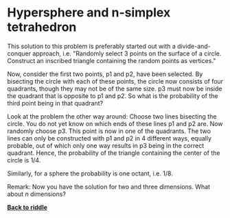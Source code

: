 Hypersphere and n-simplex tetrahedron
=====================================

This solution to this problem is preferably started out with a
divide-and-conquer approach, i.e. "Randomly select 3 points on the surface of a
circle. Construct an inscribed triangle containing the random points as
vertices."

Now, consider the first two points, p1 and p2, have been selected. By bisecting
the circle with each of these points, the circle now consists of four quadrants,
though they may not be of the same size. p3 must now be inside the quadrant that
is opposite to p1 and p2. So what is the probability of the third point being in
that quadrant?

Look at the problem the other way around: Choose two lines bisecting the
circle. You do not yet know on which ends of these lines p1 and p2 are. Now
randomly choose p3. This point is now in one of the quadrants. The two lines can
only be constructed with p1 and p2 in 4 different ways, equally probable, out of
which only one way results in p3 being in the correct quadrant. Hence, the
probability of the triangle containing the center of the circle is 1/4.

Similarly, for a sphere the probability is one octant, i.e. 1/8.

Remark: Now you have the solution for two and three dimensions. What about *n*
dimensions?

[**Back to riddle**](../riddles/sphere.md)

